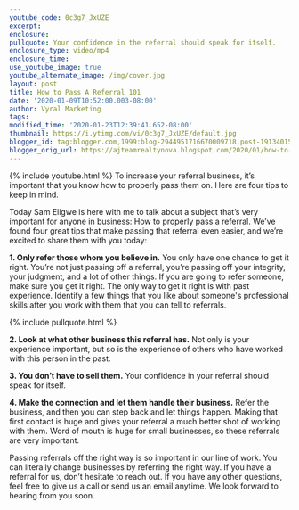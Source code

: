 ```yaml
---
youtube_code: 0c3g7_JxUZE
excerpt:
enclosure:
pullquote: Your confidence in the referral should speak for itself.
enclosure_type: video/mp4
enclosure_time:
use_youtube_image: true
youtube_alternate_image: /img/cover.jpg
layout: post
title: How to Pass A Referral 101
date: '2020-01-09T10:52:00.003-08:00'
author: Vyral Marketing
tags:
modified_time: '2020-01-23T12:39:41.652-08:00'
thumbnail: https://i.ytimg.com/vi/0c3g7_JxUZE/default.jpg
blogger_id: tag:blogger.com,1999:blog-2944951716670009718.post-1913401584278304771
blogger_orig_url: https://ajteamrealtynova.blogspot.com/2020/01/how-to-properly-pass-on-referral.html
---
```

{% include youtube.html %}
To increase your referral business, it’s important that you know how to properly pass them on. Here are four tips to keep in mind.

Today Sam Eligwe is here with me to talk about a subject that’s very important for anyone in business: How to properly pass a referral. We’ve found four great tips that make passing that referral even easier, and we’re excited to share them with you today:

**1. Only refer those whom you believe in.** You only have one chance to get it right. You’re not just passing off a referral, you’re passing off your integrity, your judgment, and a lot of other things. If you are going to refer someone, make sure you get it right. The only way to get it right is with past experience. Identify a few things that you like about someone's professional skills after you work with them that you can tell to referrals.

{% include pullquote.html %}

**2. Look at what other business this referral has.** Not only is your experience important, but so is the experience of others who have worked with this person in the past.

**3. You don’t have to sell them.** Your confidence in your referral should speak for itself.

**4. Make the connection and let them handle their business.** Refer the business, and then you can step back and let things happen. Making that first contact is huge and gives your referral a much better shot of working with them. Word of mouth is huge for small businesses, so these referrals are very important.

Passing referrals off the right way is so important in our line of work. You can literally change businesses by referring the right way. If you have a referral for us, don’t hesitate to reach out. If you have any other questions, feel free to give us a call or send us an email anytime. We look forward to hearing from you soon.
